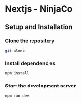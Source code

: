 # Nextjs - NinjaCo

## Setup and Installation

### Clone the repository

```bash
git clone
```

### Install dependencies

```bash
npm install
```

### Start the development server

```bash
npm run dev
```
